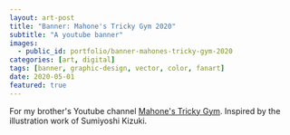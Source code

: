```yaml
---
layout: art-post
title: "Banner: Mahone's Tricky Gym 2020"
subtitle: "A youtube banner"
images:
  - public_id: portfolio/banner-mahones-tricky-gym-2020
categories: [art, digital]
tags: [banner, graphic-design, vector, color, fanart]
date: 2020-05-01
featured: true
---
```

For my brother's Youtube channel [Mahone's Tricky Gym](https://www.youtube.com/channel/UC35KRaWGA7hQ5De40GG_7Fw). Inspired by the illustration work of Sumiyoshi Kizuki.
